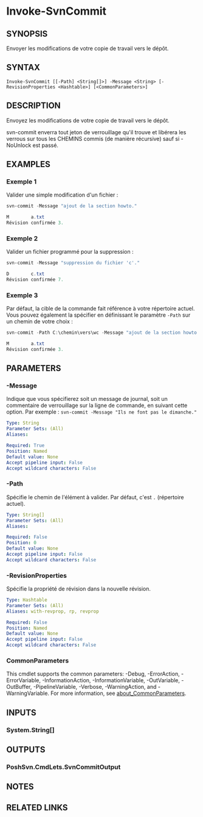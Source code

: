 ﻿---
external help file: PoshSvn.dll-Help.xml
Module Name: PoshSvn
online version: https://www.poshsvn.com/docs/Invoke-SvnCommit/
schema: 2.0.0
---

# Invoke-SvnCommit

## SYNOPSIS
Envoyer les modifications de votre copie de travail vers le dépôt.

## SYNTAX

```
Invoke-SvnCommit [[-Path] <String[]>] -Message <String> [-RevisionProperties <Hashtable>] [<CommonParameters>]
```

## DESCRIPTION
Envoyez les modifications de votre copie de travail vers le dépôt.

svn-commit enverra tout jeton de verrouillage qu'il trouve et libérera les verrous sur tous les CHEMINS commis (de manière récursive) sauf si -NoUnlock est passé.

## EXAMPLES

### Exemple 1

Valider une simple modification d'un fichier :

```powershell
svn-commit -Message "ajout de la section howto."

M        a.txt
Révision confirmée 3.
```

### Exemple 2

Valider un fichier programmé pour la suppression :

```powershell
svn-commit -Message "suppression du fichier 'c'."

D        c.txt
Révision confirmée 7.
```

### Exemple 3

Par défaut, la cible de la commande fait référence à votre répertoire actuel.
Vous pouvez également la spécifier en définissant le paramètre `-Path` sur un chemin de votre choix :

```powershell
svn-commit -Path C:\chemin\vers\wc -Message "ajout de la section howto."

M        a.txt
Révision confirmée 3.
```

## PARAMETERS

### -Message
Indique que vous spécifierez soit un message de journal, soit un commentaire de verrouillage sur la ligne de commande, en suivant cette option. Par exemple : `svn-commit -Message "Ils ne font pas le dimanche."`

```yaml
Type: String
Parameter Sets: (All)
Aliases:

Required: True
Position: Named
Default value: None
Accept pipeline input: False
Accept wildcard characters: False
```

### -Path
Spécifie le chemin de l'élément à valider. Par défaut, c'est `.` (répertoire actuel).

```yaml
Type: String[]
Parameter Sets: (All)
Aliases:

Required: False
Position: 0
Default value: None
Accept pipeline input: False
Accept wildcard characters: False
```

### -RevisionProperties
Spécifie la propriété de révision dans la nouvelle révision.

```yaml
Type: Hashtable
Parameter Sets: (All)
Aliases: with-revprop, rp, revprop

Required: False
Position: Named
Default value: None
Accept pipeline input: False
Accept wildcard characters: False
```

### CommonParameters
This cmdlet supports the common parameters: -Debug, -ErrorAction, -ErrorVariable, -InformationAction, -InformationVariable, -OutVariable, -OutBuffer, -PipelineVariable, -Verbose, -WarningAction, and -WarningVariable. For more information, see [about_CommonParameters](http://go.microsoft.com/fwlink/?LinkID=113216).

## INPUTS

### System.String[]

## OUTPUTS

### PoshSvn.CmdLets.SvnCommitOutput

## NOTES

## RELATED LINKS
